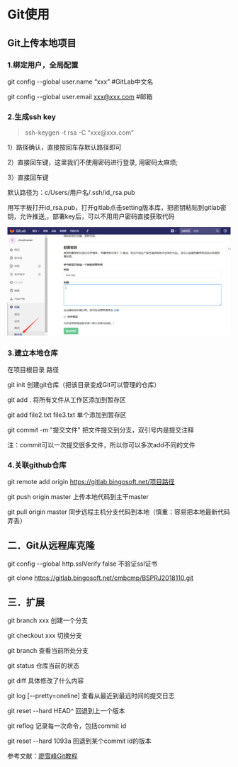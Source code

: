 Git使用
=======

Git上传本地项目
---------------

### 1.绑定用户，全局配置

git config --global user.name “xxx” \#GitLab中文名

git config --global user.email <xxx@xxx.com> \#邮箱

### 2.生成ssh key

>   ssh-keygen -t rsa -C “xxx\@xxx.com”

1）路径确认，直接按回车存默认路径即可

2）直接回车键，这里我们不使用密码进行登录, 用密码太麻烦;

3）直接回车键

默认路径为：c/Users/用户名/.ssh/id_rsa.pub

用写字板打开id_rsa.pub，打开gitlab点击setting版本库，把密钥粘贴到gitlab密钥，允许推送,，部署key后，可以不用用户密码直接获取代码

![](media/5f5e8c5f4ce456f40ec4b07b542bb801.png)

### 3.建立本地仓库

在项目根目录 路径

git init 创建git仓库（把该目录变成Git可以管理的仓库）

git add . 将所有文件从工作区添加到暂存区

git add file2.txt file3.txt 单个添加到暂存区

git commit -m "提交文件" 把文件提交到分支，双引号内是提交注释

注：commit可以一次提交很多文件，所以你可以多次add不同的文件

### 4.关联github仓库

git remote add origin https://gitlab.bingosoft.net/项目路径

git push origin master 上传本地代码到主干master

git pull origin master
同步远程主机分支代码到本地（慎重：容易把本地最新代码弄丢）

二．Git从远程库克隆
-------------------
git config --global http.sslVerify false  不验证ssl证书

git clone https://gitlab.bingosoft.net/cmbcmp/BSPRJ2018110.git

三．扩展
--------

git branch xxx 创建一个分支

git checkout xxx 切换分支

git branch 查看当前所处分支

git status 仓库当前的状态

git diff 具体修改了什么内容

git log [--pretty=oneline] 查看从最近到最远时间的提交日志

git reset --hard HEAD\^ 回退到上一个版本

git reflog 记录每一次命令，包括commit id

git reset --hard 1093a 回退到某个commit id的版本

参考文献：[廖雪峰Git教程](https://www.liaoxuefeng.com/wiki/0013739516305929606dd18361248578c67b8067c8c017b000)
